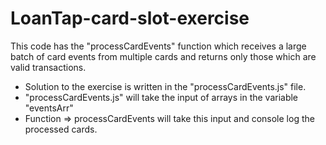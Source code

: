 # LoanTap-card-slot-exercise
This code has the "processCardEvents" function which receives a large batch of card events from multiple cards and returns only those which are valid transactions.

- Solution to the exercise is written in the "processCardEvents.js" file.
- "processCardEvents.js" will take the input of arrays in the variable "eventsArr" 
- Function => processCardEvents will take this input and console log the processed cards.
